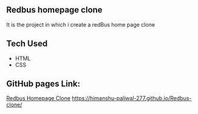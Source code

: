 ## Redbus homepage clone
It is the project in which i create a redBus home page clone

## Tech Used
- HTML
- CSS

## GitHub pages Link:
[Redbus Homepage Clone](https://himanshu-paliwal-277.github.io/Redbus-clone/)
https://himanshu-paliwal-277.github.io/Redbus-clone/
